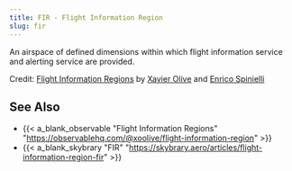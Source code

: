 ```yaml
---
title: FIR - Flight Information Region
slug: fir
---
```


An airspace of defined dimensions within which flight information service and
alerting service are provided.

<div id="observablehq-header-f1c7b3e6"></div>
<p>Credit: <a href="https://observablehq.com/@xoolive/flight-information-regions">Flight Information Regions</a> by <a href="https://observablehq.com/@xoolive">Xavier Olive</a> and <a href="https://observablehq.com/@espinielli">Enrico Spinielli</a></p>

<script type="module">
import {Runtime, Inspector} from "https://cdn.jsdelivr.net/npm/@observablehq/runtime@4/dist/runtime.js";
import define from "https://api.observablehq.com/@xoolive/flight-information-regions.js?v=3";
new Runtime().module(define, name => {
  if (name === "header") return new Inspector(document.querySelector("#observablehq-header-f1c7b3e6"));
});
</script>

## See Also

* {{< a_blank_observable "Flight Information Regions" "https://observablehq.com/@xoolive/flight-information-region" >}} 
* {{< a_blank_skybrary "FIR" "https://skybrary.aero/articles/flight-information-region-fir" >}}
